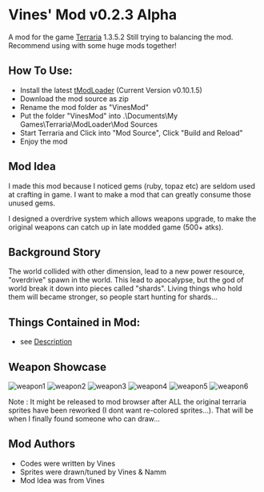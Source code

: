 # Vines' Mod v0.2.3 Alpha
A mod for the game [Terraria](https://en.wikipedia.org/wiki/Terraria) 1.3.5.2
Still trying to balancing the mod.
Recommend using with some huge mods together!

## How To Use:
* Install the latest [tModLoader](https://forums.terraria.org/index.php?threads/1-3-tmodloader-a-modding-api.23726/) (Current Version v0.10.1.5)
* Download the mod source as zip
* Rename the mod folder as "VinesMod"
* Put the folder "VinesMod" into .\Documents\My Games\Terraria\ModLoader\Mod Sources
* Start Terraria and Click into "Mod Source", Click "Build and Reload"
* Enjoy the mod

## Mod Idea
I made this mod because I noticed gems (ruby, topaz etc) are seldom used at crafting in game. I want to make a mod that can greatly consume those unused gems.

I designed a overdrive system which allows weapons upgrade, to make the original weapons can catch up in late modded game (500+ atks).

## Background Story
The world collided with other dimension, lead to a new power resource, "overdrive" spawn in the world. This lead to apocalypse, but the god of world break it down into pieces called "shards". Living things who hold them will became stronger, so people start hunting for shards...


## Things Contained in Mod:
* see [Description](https://github.com/vinesmsuic/VinesMod/blob/master/description.txt)


## Weapon Showcase
![weapon1](https://github.com/vinesmsuic/VinesMod/blob/master/Items/Weapons/Melee/ArcaneBright.png)
![weapon2](https://github.com/vinesmsuic/VinesMod/blob/master/Items/Weapons/Melee/CrystalBlood.png)
![weapon3](https://github.com/vinesmsuic/VinesMod/blob/master/Items/Weapons/Melee/DeathStorm.png)
![weapon4](https://github.com/vinesmsuic/VinesMod/blob/master/Items/Weapons/Melee/FrostPain.png)
![weapon5](https://github.com/vinesmsuic/VinesMod/blob/master/Items/Weapons/Melee/InfernoSpike.png)
![weapon6](https://github.com/vinesmsuic/VinesMod/blob/master/Items/Weapons/Melee/ZeoxingBlade.png)

Note : It might be released to mod browser after ALL the original terraria sprites have been reworked (I dont want re-colored sprites...). That will be when I finally found someone who can draw...

## Mod Authors
* Codes were written by Vines
* Sprites were drawn/tuned by Vines & Namm
* Mod Idea was from Vines